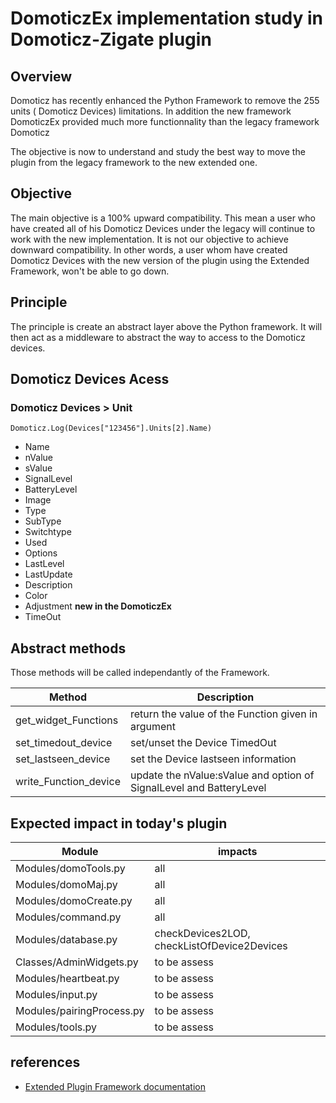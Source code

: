 # DomoticzEx implementation study in Domoticz-Zigate plugin

## Overview

Domoticz has recently enhanced the Python Framework to remove the 255 units ( Domoticz Devices) limitations. In addition the new framework DomoticzEx provided much more functionnality than the legacy framework Domoticz

The objective is now to understand and study the best way to move the plugin from the legacy framework to the new extended one.

## Objective

The main objective is a 100% upward compatibility. This mean a user who have created all of his Domoticz Devices under the legacy will continue to work with the new implementation.
It is not our objective to achieve downward compatibility. In other words, a user whom have created Domoticz Devices with the new version of the plugin using the Extended Framework, won't be able to go down.

## Principle

The principle is create an abstract layer above the Python framework. It will then act as a middleware to abstract the way to access to the Domoticz devices.

## Domoticz Devices Acess

### Domoticz Devices > Unit

`Domoticz.Log(Devices["123456"].Units[2].Name)`

* Name
* nValue
* sValue
* SignalLevel
* BatteryLevel
* Image
* Type
* SubType
* Switchtype
* Used
* Options
* LastLevel
* LastUpdate
* Description
* Color
* Adjustment   __new in the DomoticzEx__
* TimeOut

## Abstract methods

Those methods will be called independantly of the Framework.

| Method                 | Description                                        |
| ---------------------- | -------------------------------------------------- |
| get_widget_Functions   | return the value of the Function given in argument |
| set_timedout_device    | set/unset the Device TimedOut                      |
| set_lastseen_device    | set the Device lastseen information                |
| write_Function_device  | update the nValue:sValue and option of SignalLevel and BatteryLevel |

## Expected impact in today's plugin

| Module        | impacts |
| ------        | -------------------------------------------- |
| Modules/domoTools.py  | all                                          |
| Modules/domoMaj.py    | all                                          |
| Modules/domoCreate.py | all                                          |
| Modules/command.py    | all                                          |
| Modules/database.py   | checkDevices2LOD, checkListOfDevice2Devices  |
| Classes/AdminWidgets.py | to be assess |
| Modules/heartbeat.py |to be assess |
| Modules/input.py |to be assess |
| Modules/pairingProcess.py |to be assess |
| Modules/tools.py |to be assess |

## references

* [Extended Plugin Framework documentation](https://www.domoticz.com/wiki/Developing_a_Python_plugin#Extended_Plugin_Framework)
